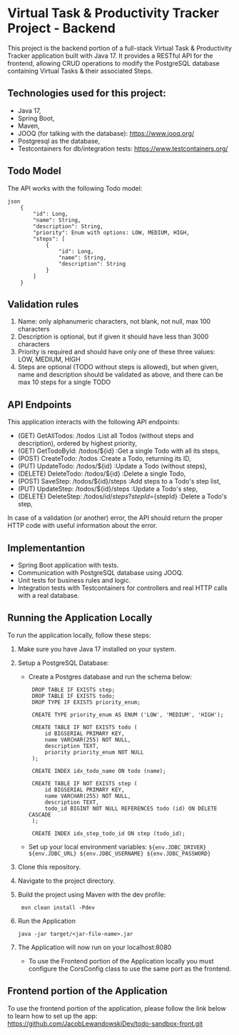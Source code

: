 # Virtual Task & Productivity Tracker Project - Backend

This project is the backend portion of a full-stack Virtual Task & Productivity Tracker application built with Java 17. It provides a RESTful API for the frontend, allowing CRUD operations to modify the PostgreSQL database containing Virtual Tasks & their associated Steps.

## Technologies used for this project:
* Java 17,
* Spring Boot,
* Maven,
* JOOQ (for talking with the database): https://www.jooq.org/
* Postgresql as the database,
* Testcontainers for db/integration tests: https://www.testcontainers.org/

## Todo Model

The API works with the following Todo model:

    json
        {
            "id": Long,
            "name": String,
            "description": String,
            "priority": Enum with options: LOW, MEDIUM, HIGH,
            "steps": [
                {
                    "id": Long,
                    "name": String,
                    "description": String
                }
            ]
        }
    

## Validation rules
1. Name: only alphanumeric characters, not blank, not null, max 100 characters
2. Description is optional, but if given it should have less than 3000 characters
3. Priority is required and should have only one of these three values: LOW, MEDIUM, HIGH
4. Steps are optional (TODO without steps is allowed), but when given, name and description should be validated as above, and there can be max 10 steps for a single TODO

## API Endpoints
This application interacts with the following API endpoints:
* (GET) GetAllTodos: /todos                                   :List all Todos (without steps and description), ordered by highest priority, 
* (GET) GetTodoById: /todos/${id}                             :Get a single Todo with all its steps,
* (POST) CreateTodo: /todos                                   :Create a Todo, returning its ID, 
* (PUT) UpdateTodo: /todos/${id}                              :Update a Todo (without steps),
* (DELETE) DeleteTodo: /todos/${id}                           :Delete a single Todo, 
* (POST) SaveStep: /todos/${id}/steps                         :Add steps to a Todo's step list, 
* (PUT) UpdateStep: /todos/${id}/steps                        :Update a Todo's step, 
* (DELETE) DeleteStep: /todos/${id}/steps?stepId=${stepId}    :Delete a Todo's step,

In case of a validation (or another) error, the API should return the proper HTTP code with useful information about the error.

## Implementantion

* Spring Boot application with tests.
* Communication with PostgreSQL database using JOOQ.
* Unit tests for business rules and logic.
* Integration tests with Testcontainers for controllers and real HTTP calls with a real database.

## Running the Application Locally
To run the application locally, follow these steps:
1. Make sure you have Java 17 installed on your system.

2. Setup a PostgreSQL Database:
     * Create a Postgres database and run the schema below:
       ```
        DROP TABLE IF EXISTS step;
        DROP TABLE IF EXISTS todo;
        DROP TYPE IF EXISTS priority_enum;
        
        CREATE TYPE priority_enum AS ENUM ('LOW', 'MEDIUM', 'HIGH');
        
        CREATE TABLE IF NOT EXISTS todo (
            id BIGSERIAL PRIMARY KEY,
            name VARCHAR(255) NOT NULL,
            description TEXT,
            priority priority_enum NOT NULL
        );
        
        CREATE INDEX idx_todo_name ON todo (name);
        
        CREATE TABLE IF NOT EXISTS step (
            id BIGSERIAL PRIMARY KEY,
            name VARCHAR(255) NOT NULL,
            description TEXT,
            todo_id BIGINT NOT NULL REFERENCES todo (id) ON DELETE CASCADE
        );
        
        CREATE INDEX idx_step_todo_id ON step (todo_id);
       ```
    * Set up your local environment variables:
          ```
            ${env.JDBC_DRIVER}
            ${env.JDBC_URL}
            ${env.JDBC_USERNAME}
            ${env.JDBC_PASSWORD}
          ```
          
3. Clone this repository.
4. Navigate to the project directory.
5. Build the project using Maven with the dev profile:
   ```
    mvn clean install -Pdev
   ```
6. Run the Application
    ```
    java -jar target/<jar-file-name>.jar
    ```
7. The Application will now run on your localhost:8080
    * To use the Frontend portion of the Application locally you must configure the CorsConfig class to use the same port as the frontend.

## Frontend portion of the Application
To use the frontend portion of the application, please follow the link below to learn how to set up the app:
https://github.com/JacobLewandowskiDev/todo-sandbox-front.git


